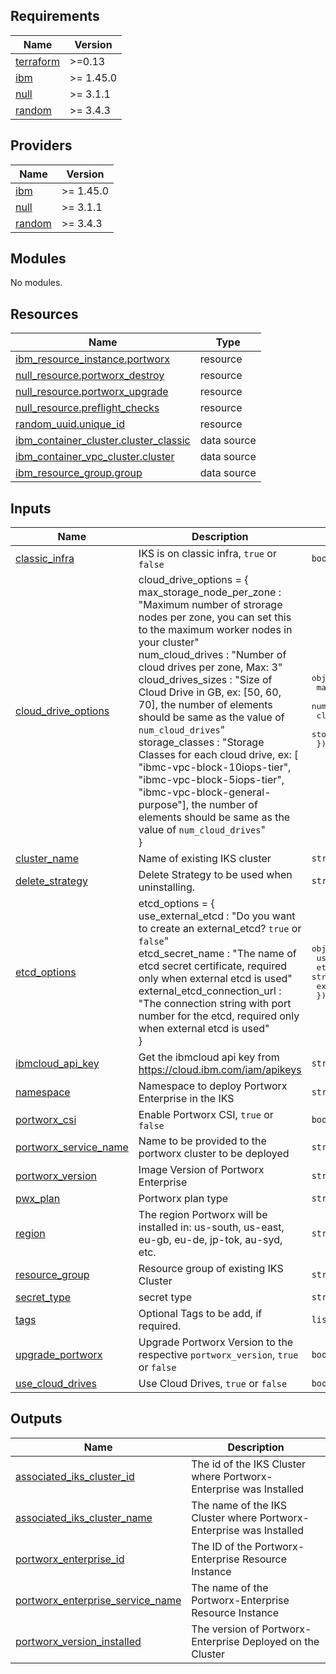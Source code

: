 <!-- BEGIN_TF_DOCS -->
## Requirements

| Name | Version |
|------|---------|
| <a name="requirement_terraform"></a> [terraform](#requirement\_terraform) | >=0.13 |
| <a name="requirement_ibm"></a> [ibm](#requirement\_ibm) | >= 1.45.0 |
| <a name="requirement_null"></a> [null](#requirement\_null) | >= 3.1.1 |
| <a name="requirement_random"></a> [random](#requirement\_random) | >= 3.4.3 |

## Providers

| Name | Version |
|------|---------|
| <a name="provider_ibm"></a> [ibm](#provider\_ibm) | >= 1.45.0 |
| <a name="provider_null"></a> [null](#provider\_null) | >= 3.1.1 |
| <a name="provider_random"></a> [random](#provider\_random) | >= 3.4.3 |

## Modules

No modules.

## Resources

| Name | Type |
|------|------|
| [ibm_resource_instance.portworx](https://registry.terraform.io/providers/IBM-Cloud/ibm/latest/docs/resources/resource_instance) | resource |
| [null_resource.portworx_destroy](https://registry.terraform.io/providers/hashicorp/null/latest/docs/resources/resource) | resource |
| [null_resource.portworx_upgrade](https://registry.terraform.io/providers/hashicorp/null/latest/docs/resources/resource) | resource |
| [null_resource.preflight_checks](https://registry.terraform.io/providers/hashicorp/null/latest/docs/resources/resource) | resource |
| [random_uuid.unique_id](https://registry.terraform.io/providers/hashicorp/random/latest/docs/resources/uuid) | resource |
| [ibm_container_cluster.cluster_classic](https://registry.terraform.io/providers/IBM-Cloud/ibm/latest/docs/data-sources/container_cluster) | data source |
| [ibm_container_vpc_cluster.cluster](https://registry.terraform.io/providers/IBM-Cloud/ibm/latest/docs/data-sources/container_vpc_cluster) | data source |
| [ibm_resource_group.group](https://registry.terraform.io/providers/IBM-Cloud/ibm/latest/docs/data-sources/resource_group) | data source |

## Inputs

| Name | Description | Type | Default | Required |
|------|-------------|------|---------|:--------:|
| <a name="input_classic_infra"></a> [classic\_infra](#input\_classic\_infra) | IKS is on classic infra, `true` or `false` | `bool` | `false` | no |
| <a name="input_cloud_drive_options"></a> [cloud\_drive\_options](#input\_cloud\_drive\_options) | cloud\_drive\_options = {<br>  max\_storage\_node\_per\_zone : "Maximum number of strorage nodes per zone, you can set this to the maximum worker nodes in your cluster"<br>  num\_cloud\_drives : "Number of cloud drives per zone, Max: 3"<br>  cloud\_drives\_sizes : "Size of Cloud Drive in GB, ex: [50, 60, 70], the number of elements should be same as the value of `num_cloud_drives`"<br>  storage\_classes : "Storage Classes for each cloud drive, ex: [ "ibmc-vpc-block-10iops-tier", "ibmc-vpc-block-5iops-tier", "ibmc-vpc-block-general-purpose"], the number of elements should be same as the value of `num_cloud_drives`"<br>} | <pre>object({<br>    max_storage_node_per_zone = number<br>    num_cloud_drives          = number<br>    cloud_drives_sizes        = list(number)<br>    storage_classes           = list(string)<br>  })</pre> | <pre>{<br>  "cloud_drives_sizes": [<br>    100<br>  ],<br>  "max_storage_node_per_zone": 1,<br>  "num_cloud_drives": 1,<br>  "storage_classes": [<br>    "ibmc-vpc-block-10iops-tier"<br>  ]<br>}</pre> | no |
| <a name="input_cluster_name"></a> [cluster\_name](#input\_cluster\_name) | Name of existing IKS cluster | `string` | n/a | yes |
| <a name="input_delete_strategy"></a> [delete\_strategy](#input\_delete\_strategy) | Delete Strategy to be used when uninstalling. | `string` | `"Uninstall"` | no |
| <a name="input_etcd_options"></a> [etcd\_options](#input\_etcd\_options) | etcd\_options = {<br>  use\_external\_etcd : "Do you want to create an external\_etcd? `true` or `false`"<br>  etcd\_secret\_name : "The name of etcd secret certificate, required only when external etcd is used"<br>  external\_etcd\_connection\_url : "The connection string with port number for the etcd, required only when external etcd is used"<br>} | <pre>object({<br>    use_external_etcd            = bool<br>    etcd_secret_name             = string<br>    external_etcd_connection_url = string<br>  })</pre> | <pre>{<br>  "etcd_secret_name": null,<br>  "external_etcd_connection_url": null,<br>  "use_external_etcd": false<br>}</pre> | no |
| <a name="input_ibmcloud_api_key"></a> [ibmcloud\_api\_key](#input\_ibmcloud\_api\_key) | Get the ibmcloud api key from https://cloud.ibm.com/iam/apikeys | `string` | n/a | yes |
| <a name="input_namespace"></a> [namespace](#input\_namespace) | Namespace to deploy Portworx Enterprise in the IKS | `string` | `"kube-system"` | no |
| <a name="input_portworx_csi"></a> [portworx\_csi](#input\_portworx\_csi) | Enable Portworx CSI, `true` or `false` | `bool` | `false` | no |
| <a name="input_portworx_service_name"></a> [portworx\_service\_name](#input\_portworx\_service\_name) | Name to be provided to the portworx cluster to be deployed | `string` | `"portworx-enterprise"` | no |
| <a name="input_portworx_version"></a> [portworx\_version](#input\_portworx\_version) | Image Version of Portworx Enterprise | `string` | `"2.11.4"` | no |
| <a name="input_pwx_plan"></a> [pwx\_plan](#input\_pwx\_plan) | Portworx plan type | `string` | `"px-enterprise"` | no |
| <a name="input_region"></a> [region](#input\_region) | The region Portworx will be installed in: us-south, us-east, eu-gb, eu-de, jp-tok, au-syd, etc. | `string` | `"us-east"` | no |
| <a name="input_resource_group"></a> [resource\_group](#input\_resource\_group) | Resource group of existing IKS Cluster | `string` | n/a | yes |
| <a name="input_secret_type"></a> [secret\_type](#input\_secret\_type) | secret type | `string` | `"k8s"` | no |
| <a name="input_tags"></a> [tags](#input\_tags) | Optional Tags to be add, if required. | `list(string)` | `[]` | no |
| <a name="input_upgrade_portworx"></a> [upgrade\_portworx](#input\_upgrade\_portworx) | Upgrade Portworx Version to the respective `portworx_version`, `true` or `false` | `bool` | `false` | no |
| <a name="input_use_cloud_drives"></a> [use\_cloud\_drives](#input\_use\_cloud\_drives) | Use Cloud Drives, `true` or `false` | `bool` | `true` | no |

## Outputs

| Name | Description |
|------|-------------|
| <a name="output_associated_iks_cluster_id"></a> [associated\_iks\_cluster\_id](#output\_associated\_iks\_cluster\_id) | The id of the IKS Cluster where Portworx-Enterprise was Installed |
| <a name="output_associated_iks_cluster_name"></a> [associated\_iks\_cluster\_name](#output\_associated\_iks\_cluster\_name) | The name of the IKS Cluster where Portworx-Enterprise was Installed |
| <a name="output_portworx_enterprise_id"></a> [portworx\_enterprise\_id](#output\_portworx\_enterprise\_id) | The ID of the Portworx-Enterprise Resource Instance |
| <a name="output_portworx_enterprise_service_name"></a> [portworx\_enterprise\_service\_name](#output\_portworx\_enterprise\_service\_name) | The name of the Portworx-Enterprise Resource Instance |
| <a name="output_portworx_version_installed"></a> [portworx\_version\_installed](#output\_portworx\_version\_installed) | The version of Portworx-Enterprise Deployed on the Cluster |
<!-- END_TF_DOCS -->